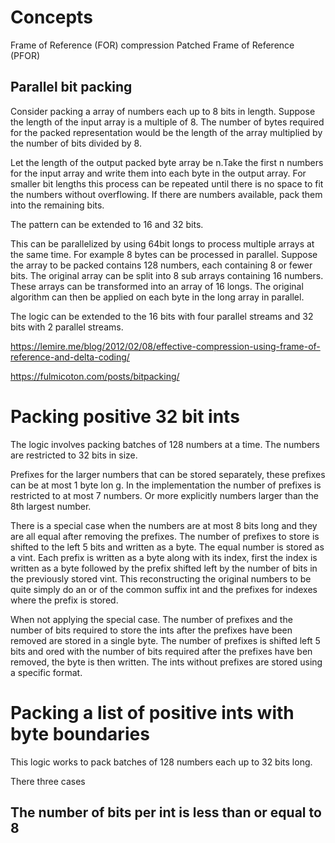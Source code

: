 # Concepts

Frame of Reference (FOR) compression
Patched Frame of Reference (PFOR)

## Parallel bit packing

Consider packing a array of numbers each up to 8 bits in length. Suppose the length of the input array is a multiple of 8. The number of bytes required for the packed representation would be the length of the array multiplied by the number of bits divided by 8.

Let the length of the output packed byte array be n.Take the first n numbers for the input array and write them into each byte in the output array. For smaller bit lengths this process can be repeated until there is no space to fit the numbers without overflowing. If there are numbers available, pack them into the remaining bits.

The pattern can be extended to 16 and 32 bits. 

This can be parallelized by using 64bit longs to process multiple arrays at the same time. For example 8 bytes can be processed in parallel. Suppose the array to be packed contains 128 numbers, each containing 8 or fewer bits. The original array can be split into 8 sub arrays containing 16 numbers. These arrays can be transformed into an array of 16 longs. The original algorithm can then be applied on each byte in the long array in parallel.

The logic can be extended to the 16 bits with four parallel streams and 32 bits with 2 parallel streams. 

https://lemire.me/blog/2012/02/08/effective-compression-using-frame-of-reference-and-delta-coding/

https://fulmicoton.com/posts/bitpacking/


# Packing positive 32 bit ints

The logic involves packing batches of 128 numbers at a time. The numbers are restricted to 32 bits in size.

Prefixes for the larger numbers that can be stored separately, these prefixes can be at most 1 byte lon g. In the implementation the number of prefixes is restricted to at most 7 numbers. Or more explicitly numbers larger than the 8th largest number.

There is a special case when the numbers are at most 8 bits long and they are all equal after removing the prefixes. The number of prefixes to store is shifted to the left 5 bits and written as a byte. The equal number is stored as a vint. Each prefix is written as a byte along with its index, first the index is written as a byte followed by the prefix shifted left by the number of bits in the previously stored vint. This reconstructing the original numbers to be quite simply do an or of the common suffix int and the prefixes for indexes where the prefix is stored.

When not applying the special case. The number of prefixes and the number of bits required to store the ints after the prefixes have been removed are stored in a single byte. The number of prefixes is shifted left 5 bits and ored with the number of bits required after the prefixes have ben removed, the byte is then written. The ints without prefixes are stored using a specific format.

# Packing a list of positive ints with byte boundaries

This logic works to pack batches of  128 numbers each up to 32 bits long.

There three cases

## The number of bits per int is less than or equal to 8


